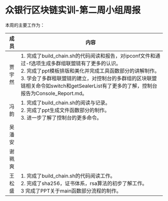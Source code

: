 # 众银行区块链实训-第二周小组周报
本周的主要工作为：

成员|内容
:----:|---
贾宇然|1. 完成了build_chain.sh的代码阅读和报告，对ipconf文件和通过-f选项生成多群组联盟链有了更多的认识。<br />2. 完成了ppt模板排版和美化并完成工具函数部分的讲解制作。<br />3. 学会了多群租联盟链的建立，对控制台的多群组的区块联盟链相关命令如switch和getSealerList有了更多的了解，控制台报告为Console_Report.md。
冯韵|1. 完成了build_chain.sh的阅读与记录。<br />2. 完成了ppt生成文件函数部分的制作。<br />3. 进一步了解了控制台的更多命令。
吴潘安|
谢珮爽|                                                              
王松盛|1. 完成了build_chain.sh的代码阅读工作。<br />2. 完成了sha256，证书体系，rsa算法的初步了解工作。<br />3 完成了PPT关于main函数部分流程的制作。
